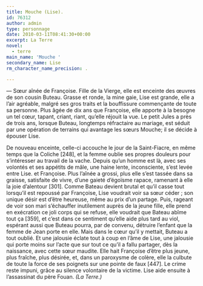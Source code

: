 ```yaml
---
title: Mouche (Lise).
id: 76312
author: admin
type: personnage
date: 2010-03-11T08:41:30+00:00
excerpt: La Terre
novel:
  - terre
main_name: 'Mouche '
secondary_name: Lise
rm_character_name_precision: .

---
```

— Sœur aînée de Françoise. Fille de la Vierge, elle est enceinte des œuvres de son cousin Buteau. Grasse et ronde, la mine gaie, Lise est grande, elle a l’air agréable, malgré ses gros traits et la bouffissure commençante de toute sa personne. Plus âgée de dix ans que Françoise, elle apporte à la besogne un tel cœur, tapant, criant, riant, qu’elle réjouit la vue. Le petit Jules a près de trois ans, lorsque Buteau, longtemps réfractaire au mariage, est séduit par une opération de terrains qui avantage les sœurs Mouche; il se décide à épouser Lise.

De nouveau enceinte, celle-ci accouche le jour de la Saint-Fiacre, en même temps que la Coliche [248], et la femme oublie ses propres douleurs pour s’intéresser au travail de la vache. Depuis qu’un homme est là, avec ses volontés et ses appétits de mâle, une haine lente, inconsciente, s’est levée entre Lise. et Françoise. Plus l’aînée a grossi, plus elle s’est tassée dans sa graisse, satisfaite de vivre, d’une gaieté d’égoïsme rapace, ramenant à elle la joie d’alentour [301]. Comme Bateau devient brutal et qu’il casse tout lorsqu’il est repoussé par Françoise, Lise voudrait voir sa sœur céder ; son unique désir est d’être heureuse, même au prix d’un partage. Puis, rageant de voir son mari s’échauffer inutilement auprès de la jeune fille, elle prend en exécration ce joli corps qui se refuse, elle voudrait que Bateau abîme tout ça [359], et c’est dans ce sentiment qu’elle aide plus tard au viol, espérant aussi que Buteau pourra, par de convenu, détruire l’enfant que la femme de Jean porte en elle. Mais dans le cœur qu’il y mettait, Buteau a tout oublié. Et une jalousie éclate tout à coup en l’âme de Lise, une jalousie qui porte moins sur l’acte que sur tout ce qu’il a fallu partager, dès la naissance, avec cette sœur maudite. Elle hait Françoise d’être plus jeune, plus fraîche, plus désirée, et, dans un paroxysme de colère, elle la culbute de toute la force de ses poignets sur une pointe de faux [447]. Le crime reste impuni, grâce au silence volontaire de la victime. Lise aide ensuite à l’assassinat du père Fouan. _(La Terre.)_